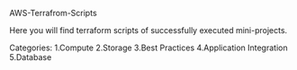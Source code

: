 AWS-Terrafrom-Scripts

Here you will find terraform scripts of successfully executed mini-projects.

Categories:
1.Compute
2.Storage
3.Best Practices
4.Application Integration
5.Database


